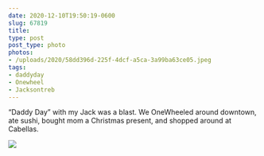 ```yaml
---
date: 2020-12-10T19:50:19-0600
slug: 67819
title: 
type: post
post_type: photo
photos:
- /uploads/2020/58dd396d-225f-4dcf-a5ca-3a99ba63ce05.jpeg
tags:
- daddyday
- Onewheel
- Jacksontreb
---
```

“Daddy Day” with my Jack was a blast. We OneWheeled around downtown, ate sushi, bought mom a Christmas present, and shopped around at Cabellas.


![](/uploads/2020/58dd396d-225f-4dcf-a5ca-3a99ba63ce05.jpeg)


